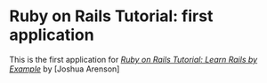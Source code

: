 # Ruby on Rails Tutorial: first application

This is the first application for 
[*Ruby on Rails Tutorial: Learn Rails by Example*](http://railstutorial.org/)
by [Joshua Arenson]
